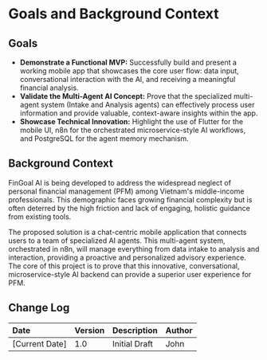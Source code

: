# Goals and Background Context

## Goals
*   **Demonstrate a Functional MVP:** Successfully build and present a working mobile app that showcases the core user flow: data input, conversational interaction with the AI, and receiving a meaningful financial analysis.
*   **Validate the Multi-Agent AI Concept:** Prove that the specialized multi-agent system (Intake and Analysis agents) can effectively process user information and provide valuable, context-aware insights within the app.
*   **Showcase Technical Innovation:** Highlight the use of Flutter for the mobile UI, n8n for the orchestrated microservice-style AI workflows, and PostgreSQL for the agent memory mechanism.

## Background Context
FinGoal AI is being developed to address the widespread neglect of personal financial management (PFM) among Vietnam's middle-income professionals. This demographic faces growing financial complexity but is often deterred by the high friction and lack of engaging, holistic guidance from existing tools.

The proposed solution is a chat-centric mobile application that connects users to a team of specialized AI agents. This multi-agent system, orchestrated in n8n, will manage everything from data intake to analysis and interaction, providing a proactive and personalized advisory experience. The core of this project is to prove that this innovative, conversational, microservice-style AI backend can provide a superior user experience for PFM.

## Change Log

| Date       | Version | Description      | Author |
| :--------- | :------ | :--------------- | :----- |
| [Current Date] | 1.0     | Initial Draft    | John   |
